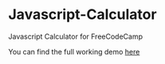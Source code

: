 # Javascript-Calculator
Javascript Calculator for FreeCodeCamp

You can find the full working demo [here](https://codepen.io/vedant15188/full/yGzrrG)
